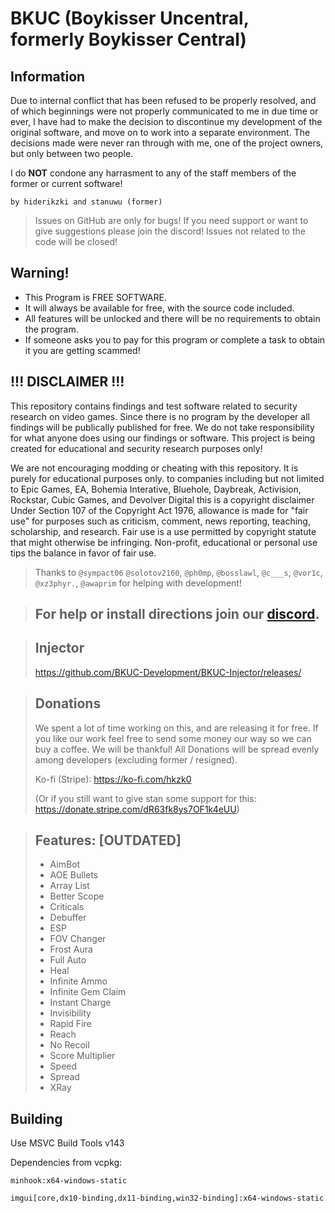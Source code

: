 ﻿# BKUC (Boykisser Uncentral, formerly Boykisser Central)

## Information
Due to internal conflict that has been refused to be properly resolved, and of which beginnings were not properly communicated to me in due time or ever, I have had to make the decision to discontinue my development of the original software, and move on to work into a separate environment. The decisions made were never ran through with me, one of the project owners, but only between two people.

I do **NOT** condone any harrasment to any of the staff members of the former or current software!

`by hiderikzki and stanuwu (former)`

> Issues on GitHub are only for bugs! If you need support or want to give suggestions please join the discord! Issues not related to the code will be closed!

## Warning!
- This Program is FREE SOFTWARE.
- It will always be available for free, with the source code included.
- All features will be unlocked and there will be no requirements to obtain the program.
- If someone asks you to pay for this program or complete a task to obtain it you are getting scammed!

## !!! DISCLAIMER !!!  
This repository contains findings and test software related to security research on video games. Since there is no program by the developer all findings will be publically published for free. We do not take responsibility for what anyone does using our findings or software. This project is being created for educational and security research purposes only!

We are not encouraging modding or cheating with this repository. It is purely for educational purposes only. to companies including but not limited to Epic Games, EA, Bohemia Interative, Bluehole, Daybreak, Activision, Rockstar, Cubic Games, and Devolver Digital this is a copyright disclaimer Under Section 107 of the Copyright Act 1976, allowance is made for "fair use" for purposes such as criticism, comment, news reporting, teaching, scholarship, and research. Fair use is a use permitted by copyright statute that might otherwise be infringing. Non-profit, educational or personal use tips the balance in favor of fair use.

> Thanks to `@sympact06` `@solotov2160`, `@ph0mp`, `@bosslawl`, `@c___s`, `@vor1c`, `@xz3phyr.`, `@awaprim` for helping with development!

> ## For help or install directions join our [discord](https://discord.gg/security-research).

> ## Injector
> https://github.com/BKUC-Development/BKUC-Injector/releases/

> ## Donations
> We spent a lot of time working on this, and are releasing it for free.
> If you like our work feel free to send some money our way so we can buy a coffee.
> We will be thankful! All Donations will be spread evenly among developers (excluding former / resigned).
>
> Ko-fi (Stripe): https://ko-fi.com/hkzk0
> 
> (Or if you still want to give stan some support for this: https://donate.stripe.com/dR63fk8ys7OF1k4eUU)

> ## Features: [OUTDATED]
> - AimBot
> - AOE Bullets
> - Array List
> - Better Scope
> - Criticals
> - Debuffer
> - ESP
> - FOV Changer
> - Frost Aura
> - Full Auto
> - Heal
> - Infinite Ammo
> - Infinite Gem Claim
> - Instant Charge
> - Invisibility
> - Rapid Fire
> - Reach
> - No Recoil
> - Score Multiplier
> - Speed
> - Spread
> - XRay

## Building
Use MSVC Build Tools v143

Dependencies from vcpkg:

`minhook:x64-windows-static`

`imgui[core,dx10-binding,dx11-binding,win32-binding]:x64-windows-static`
